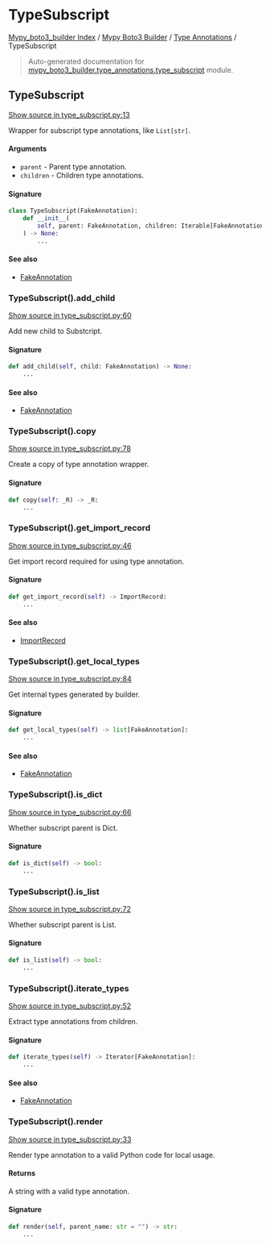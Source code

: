 # TypeSubscript

[Mypy_boto3_builder Index](../../README.md#mypy_boto3_builder-index) /
[Mypy Boto3 Builder](../index.md#mypy-boto3-builder) /
[Type Annotations](./index.md#type-annotations) /
TypeSubscript

> Auto-generated documentation for [mypy_boto3_builder.type_annotations.type_subscript](https://github.com/youtype/mypy_boto3_builder/blob/main/mypy_boto3_builder/type_annotations/type_subscript.py) module.

## TypeSubscript

[Show source in type_subscript.py:13](https://github.com/youtype/mypy_boto3_builder/blob/main/mypy_boto3_builder/type_annotations/type_subscript.py#L13)

Wrapper for subscript type annotations, like `List[str]`.

#### Arguments

- `parent` - Parent type annotation.
- `children` - Children type annotations.

#### Signature

```python
class TypeSubscript(FakeAnnotation):
    def __init__(
        self, parent: FakeAnnotation, children: Iterable[FakeAnnotation] = ()
    ) -> None:
        ...
```

#### See also

- [FakeAnnotation](./fake_annotation.md#fakeannotation)

### TypeSubscript().add_child

[Show source in type_subscript.py:60](https://github.com/youtype/mypy_boto3_builder/blob/main/mypy_boto3_builder/type_annotations/type_subscript.py#L60)

Add new child to Substcript.

#### Signature

```python
def add_child(self, child: FakeAnnotation) -> None:
    ...
```

#### See also

- [FakeAnnotation](./fake_annotation.md#fakeannotation)

### TypeSubscript().copy

[Show source in type_subscript.py:78](https://github.com/youtype/mypy_boto3_builder/blob/main/mypy_boto3_builder/type_annotations/type_subscript.py#L78)

Create a copy of type annotation wrapper.

#### Signature

```python
def copy(self: _R) -> _R:
    ...
```

### TypeSubscript().get_import_record

[Show source in type_subscript.py:46](https://github.com/youtype/mypy_boto3_builder/blob/main/mypy_boto3_builder/type_annotations/type_subscript.py#L46)

Get import record required for using type annotation.

#### Signature

```python
def get_import_record(self) -> ImportRecord:
    ...
```

#### See also

- [ImportRecord](../import_helpers/import_record.md#importrecord)

### TypeSubscript().get_local_types

[Show source in type_subscript.py:84](https://github.com/youtype/mypy_boto3_builder/blob/main/mypy_boto3_builder/type_annotations/type_subscript.py#L84)

Get internal types generated by builder.

#### Signature

```python
def get_local_types(self) -> list[FakeAnnotation]:
    ...
```

#### See also

- [FakeAnnotation](./fake_annotation.md#fakeannotation)

### TypeSubscript().is_dict

[Show source in type_subscript.py:66](https://github.com/youtype/mypy_boto3_builder/blob/main/mypy_boto3_builder/type_annotations/type_subscript.py#L66)

Whether subscript parent is Dict.

#### Signature

```python
def is_dict(self) -> bool:
    ...
```

### TypeSubscript().is_list

[Show source in type_subscript.py:72](https://github.com/youtype/mypy_boto3_builder/blob/main/mypy_boto3_builder/type_annotations/type_subscript.py#L72)

Whether subscript parent is List.

#### Signature

```python
def is_list(self) -> bool:
    ...
```

### TypeSubscript().iterate_types

[Show source in type_subscript.py:52](https://github.com/youtype/mypy_boto3_builder/blob/main/mypy_boto3_builder/type_annotations/type_subscript.py#L52)

Extract type annotations from children.

#### Signature

```python
def iterate_types(self) -> Iterator[FakeAnnotation]:
    ...
```

#### See also

- [FakeAnnotation](./fake_annotation.md#fakeannotation)

### TypeSubscript().render

[Show source in type_subscript.py:33](https://github.com/youtype/mypy_boto3_builder/blob/main/mypy_boto3_builder/type_annotations/type_subscript.py#L33)

Render type annotation to a valid Python code for local usage.

#### Returns

A string with a valid type annotation.

#### Signature

```python
def render(self, parent_name: str = "") -> str:
    ...
```
